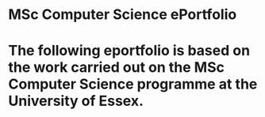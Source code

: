 <h1>MSc Computer Science ePortfolio<h1>

The following eportfolio is based on the work carried out on the MSc Computer Science programme at the University of Essex.
